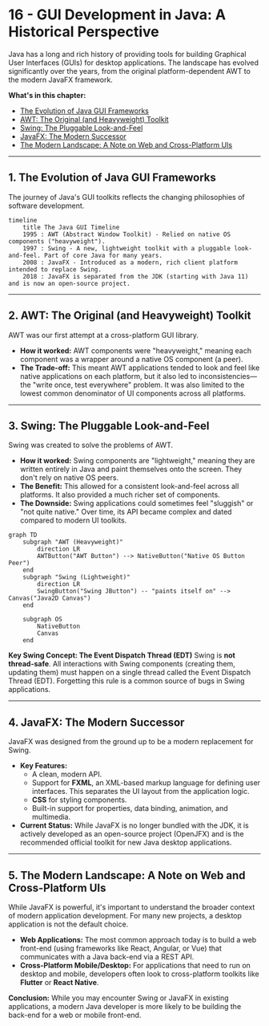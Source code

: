 # 16 - GUI Development in Java: A Historical Perspective

Java has a long and rich history of providing tools for building Graphical User Interfaces (GUIs) for desktop applications. The landscape has evolved significantly over the years, from the original platform-dependent AWT to the modern JavaFX framework.

**What's in this chapter:**
*   [The Evolution of Java GUI Frameworks](#1-the-evolution-of-java-gui-frameworks)
*   [AWT: The Original (and Heavyweight) Toolkit](#2-awt-the-original-and-heavyweight-toolkit)
*   [Swing: The Pluggable Look-and-Feel](#3-swing-the-pluggable-look-and-feel)
*   [JavaFX: The Modern Successor](#4-javafx-the-modern-successor)
*   [The Modern Landscape: A Note on Web and Cross-Platform UIs](#5-the-modern-landscape)

---

## 1. The Evolution of Java GUI Frameworks

The journey of Java's GUI toolkits reflects the changing philosophies of software development.

```mermaid
timeline
    title The Java GUI Timeline
    1995 : AWT (Abstract Window Toolkit) - Relied on native OS components ("heavyweight").
    1997 : Swing - A new, lightweight toolkit with a pluggable look-and-feel. Part of core Java for many years.
    2008 : JavaFX - Introduced as a modern, rich client platform intended to replace Swing.
    2018 : JavaFX is separated from the JDK (starting with Java 11) and is now an open-source project.
```

---

## 2. AWT: The Original (and Heavyweight) Toolkit
AWT was our first attempt at a cross-platform GUI library.
*   **How it worked:** AWT components were "heavyweight," meaning each component was a wrapper around a native OS component (a peer).
*   **The Trade-off:** This meant AWT applications tended to look and feel like native applications on each platform, but it also led to inconsistencies—the "write once, test everywhere" problem. It was also limited to the lowest common denominator of UI components across all platforms.

---

## 3. Swing: The Pluggable Look-and-Feel
Swing was created to solve the problems of AWT.
*   **How it worked:** Swing components are "lightweight," meaning they are written entirely in Java and paint themselves onto the screen. They don't rely on native OS peers.
*   **The Benefit:** This allowed for a consistent look-and-feel across all platforms. It also provided a much richer set of components.
*   **The Downside:** Swing applications could sometimes feel "sluggish" or "not quite native." Over time, its API became complex and dated compared to modern UI toolkits.

```mermaid
graph TD
    subgraph "AWT (Heavyweight)"
        direction LR
        AWTButton("AWT Button") --> NativeButton("Native OS Button Peer")
    end
    subgraph "Swing (Lightweight)"
        direction LR
        SwingButton("Swing JButton") -- "paints itself on" --> Canvas("Java2D Canvas")
    end

    subgraph OS
        NativeButton
        Canvas
    end
```

**Key Swing Concept: The Event Dispatch Thread (EDT)**
Swing is **not thread-safe**. All interactions with Swing components (creating them, updating them) must happen on a single thread called the Event Dispatch Thread (EDT). Forgetting this rule is a common source of bugs in Swing applications.

---

## 4. JavaFX: The Modern Successor
JavaFX was designed from the ground up to be a modern replacement for Swing.
*   **Key Features:**
    *   A clean, modern API.
    *   Support for **FXML**, an XML-based markup language for defining user interfaces. This separates the UI layout from the application logic.
    *   **CSS** for styling components.
    *   Built-in support for properties, data binding, animation, and multimedia.
*   **Current Status:** While JavaFX is no longer bundled with the JDK, it is actively developed as an open-source project (OpenJFX) and is the recommended official toolkit for new Java desktop applications.

---

## 5. The Modern Landscape: A Note on Web and Cross-Platform UIs
While JavaFX is powerful, it's important to understand the broader context of modern application development. For many new projects, a desktop application is not the default choice.
*   **Web Applications:** The most common approach today is to build a web front-end (using frameworks like React, Angular, or Vue) that communicates with a Java back-end via a REST API.
*   **Cross-Platform Mobile/Desktop:** For applications that need to run on desktop and mobile, developers often look to cross-platform toolkits like **Flutter** or **React Native**.

**Conclusion:** While you may encounter Swing or JavaFX in existing applications, a modern Java developer is more likely to be building the back-end for a web or mobile front-end.
